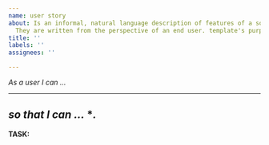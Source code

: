 ```yaml
---
name: user story
about: Is an informal, natural language description of features of a software system.
  They are written from the perspective of an end user. template's purpose here.
title: ''
labels: ''
assignees: ''

---
```


*As a user I can ...*
****
*so that I can ...*
**.*
---
**TASK:**
